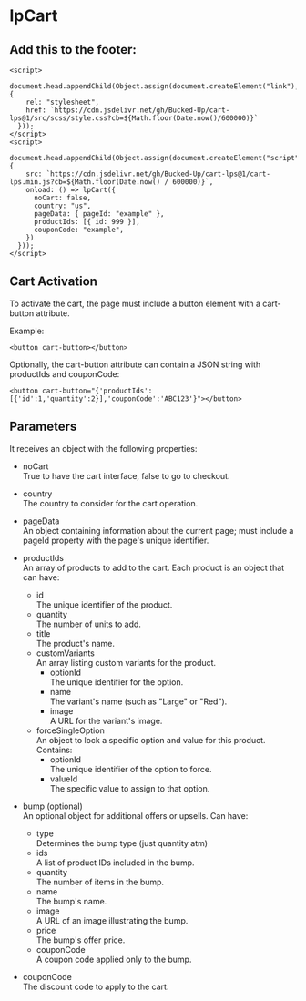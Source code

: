 # lpCart

## Add this to the footer:

```
<script>
  document.head.appendChild(Object.assign(document.createElement("link"), {
    rel: "stylesheet",
    href: `https://cdn.jsdelivr.net/gh/Bucked-Up/cart-lps@1/src/scss/style.css?cb=${Math.floor(Date.now()/600000)}`
  }));
</script>
<script>
  document.head.appendChild(Object.assign(document.createElement("script"), {
    src: `https://cdn.jsdelivr.net/gh/Bucked-Up/cart-lps@1/cart-lps.min.js?cb=${Math.floor(Date.now() / 600000)}`,
    onload: () => lpCart({
      noCart: false,
      country: "us",
      pageData: { pageId: "example" },
      productIds: [{ id: 999 }],
      couponCode: "example",
    })
  }));
</script>
```

## Cart Activation

To activate the cart, the page must include a button element with a cart-button attribute.

Example:

```
<button cart-button></button>
```

Optionally, the cart-button attribute can contain a JSON string with productIds and couponCode:

```
<button cart-button="{'productIds':[{'id':1,'quantity':2}],'couponCode':'ABC123'}"></button>
```

## Parameters

It receives an object with the following properties:

- noCart  
  True to have the cart interface, false to go to checkout.

- country  
  The country to consider for the cart operation.

- pageData  
  An object containing information about the current page; must include a pageId property with the page's unique identifier.

- productIds  
  An array of products to add to the cart. Each product is an object that can have:

  - id  
    The unique identifier of the product.
  - quantity  
    The number of units to add.
  - title  
    The product's name.
  - customVariants  
    An array listing custom variants for the product.
    - optionId  
      The unique identifier for the option.
    - name  
      The variant's name (such as "Large" or "Red").
    - image  
      A URL for the variant's image.
  - forceSingleOption  
    An object to lock a specific option and value for this product. Contains:
    - optionId  
      The unique identifier of the option to force.
    - valueId  
      The specific value to assign to that option.

- bump (optional)  
  An optional object for additional offers or upsells. Can have:

  - type  
    Determines the bump type (just quantity atm)
  - ids  
    A list of product IDs included in the bump.
  - quantity  
    The number of items in the bump.
  - name  
    The bump's name.
  - image  
    A URL of an image illustrating the bump.
  - price  
    The bump's offer price.
  - couponCode  
    A coupon code applied only to the bump.

- couponCode  
  The discount code to apply to the cart.
